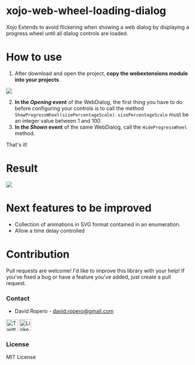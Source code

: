 # xojo-web-wheel-loading-dialog
Xojo Extends to avoid flickering when showing a web dialog by displaying a progress wheel until all dialog controls are loaded.

# How to use

1. After download and open the project, **copy the webextensions module into your projects**.

![](https://github.com/davidclothier/preparingreadme/blob/main/Images/extensions-pic.png)

2. **In the *Opening* event** of the WebDialog, the first thing you have to do before configuring your controls is to call the method ``ShowProgressWheel(sizePercentageScale)``. ``sizePercentageScale`` must be an integer value between 1 and 100.
3. **In the *Shown* event** of the same WebDialog, call the ``HideProgressWheel`` method.

That's it!

# Result
![](https://github.com/davidclothier/preparingreadme/blob/main/Images/example-dialog.gif)

# Next features to be improved

* Collection of animations in SVG format contained in an enumeration.
* Allow a time delay controlled

# Contribution

Pull requests are welcome!
I'd like to improve this library with your help! If you've fixed a bug or have a feature you've added, just create a pull request. 

### Contact

* David Ropero - david.ropero@gmail.com

[<img src="https://image.freepik.com/iconos-gratis/boton-del-logotipo-de-twitter_318-85053.jpg" alt="Twitter" width="32"/>](https://twitter.com/clothierdroid)
[<img src="http://www.iconsdb.com/icons/preview/black/linkedin-4-xxl.png" alt="Linkedin" width="32"/>](http://www.linkedin.com/in/davidropero)

### License

MIT License
